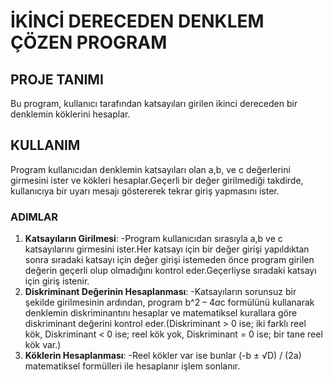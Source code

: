 # İKİNCİ DERECEDEN DENKLEM ÇÖZEN PROGRAM
## PROJE TANIMI 
Bu program, kullanıcı tarafından katsayıları girilen ikinci dereceden bir denklemin köklerini hesaplar.
## KULLANIM
Program kullanıcıdan denklemin katsayıları olan a,b, ve c değerlerini girmesini ister ve kökleri hesaplar.Geçerli bir değer girilmediği takdirde, kullanıcıya bir uyarı mesajı göstererek tekrar giriş yapmasını ister.
### ADIMLAR
1. **Katsayıların Girilmesi**:
-Program kullanıcıdan sırasıyla a,b ve c katsayılarını girmesini ister.Her katsayı için bir değer girişi yapıldıktan sonra sıradaki katsayı için değer girişi istemeden önce program girilen değerin geçerli olup olmadığını kontrol eder.Geçerliyse sıradaki katsayı için giriş istenir.
2. **Diskriminant Değerinin Hesaplanması**:
-Katsayıların sorunsuz bir şekilde girilmesinin ardından, program b^2 – 4*a*c formülünü kullanarak denklemin diskriminantını hesaplar ve matematiksel kurallara göre diskriminant değerini kontrol eder.(Diskriminant > 0 ise; iki farklı reel kök, Diskriminant < 0 ise; reel kök yok, Diskriminant = 0 ise; bir tane reel kök var.) 
3. **Köklerin Hesaplanması**:
-Reel kökler var ise bunlar (-b ± √D) / (2a) matematiksel formülleri ile hesaplanır işlem sonlanır.
